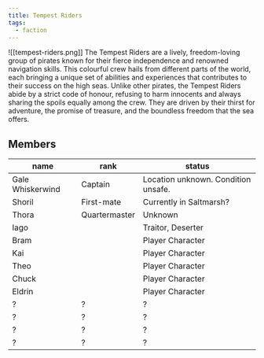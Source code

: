 ```yaml
---
title: Tempest Riders
tags:
  - faction
---
```

![[tempest-riders.png]]
The Tempest Riders are a lively, freedom-loving group of pirates known for their fierce independence and renowned navigation skills. This colourful crew hails from different parts of the world, each bringing a unique set of abilities and experiences that contributes to their success on the high seas. Unlike other pirates, the Tempest Riders abide by a strict code of honour, refusing to harm innocents and always sharing the spoils equally among the crew. They are driven by their thirst for adventure, the promise of treasure, and the boundless freedom that the sea offers.


## Members
| name             | rank          | status                              |
| ---------------- | ------------- | ----------------------------------- |
| Gale Whiskerwind | Captain       | Location unknown. Condition unsafe. |
| Shoril           | First-mate    | Currently in Saltmarsh?             |
| Thora            | Quartermaster | Unknown                             |
| Iago             |               | Traitor, Deserter                   |
| Bram             |               | Player Character                    |
| Kai              |               | Player Character                    |
| Theo             |               | Player Character                    |
| Chuck            |               | Player Character                    |
| Eldrin           |               | Player Character                    |
| ?                | ?             | ?                                   |
| ?                | ?             | ?                                   |
| ?                | ?             | ?                                   |
| ?                | ?             | ?                                   |